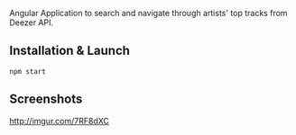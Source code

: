 Angular Application to search and navigate through artists' top tracks from Deezer API.

## Installation & Launch ##

`npm start`

## Screenshots ##

http://imgur.com/7RF8dXC
